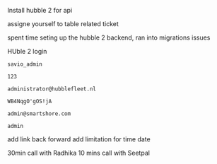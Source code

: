 Install hubble 2 for api

assigne yourself to table related ticket




spent time seting up the hubble 2 backend, 
ran into migrations issues



HUble 2 login
```
savio_admin
```
```
123
```


```
administrator@hubblefleet.nl
```

`WB4NqgO'gOS!jA`

```
admin@smartshore.com
```


`admin`

add link back forward 
add limitation for time date


30min call with Radhika
10 mins call with Seetpal